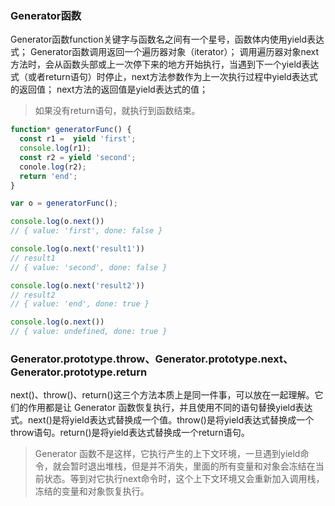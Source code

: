 ### Generator函数

Generator函数function关键字与函数名之间有一个星号，函数体内使用yield表达式；
Generator函数调用返回一个遍历器对象（iterator）；
调用遍历器对象next方法时，会从函数头部或上一次停下来的地方开始执行，当遇到下一个yield表达式（或者return语句）时停止，next方法参数作为上一次执行过程中yield表达式的返回值；
next方法的返回值是yield表达式的值；


> 如果没有return语句，就执行到函数结束。

```javascript
function* generatorFunc() {
  const r1 =  yield 'first';
  console.log(r1);
  const r2 = yield 'second';
  conole.log(r2);
  return 'end';
}

var o = generatorFunc();

console.log(o.next())
// { value: 'first', done: false }

console.log(o.next('result1'))
// result1
// { value: 'second', done: false }

console.log(o.next('result2'))
// result2
// { value: 'end', done: true }

console.log(o.next())
// { value: undefined, done: true }
```

### Generator.prototype.throw、Generator.prototype.next、Generator.prototype.return

next()、throw()、return()这三个方法本质上是同一件事，可以放在一起理解。它们的作用都是让 Generator 函数恢复执行，并且使用不同的语句替换yield表达式。next()是将yield表达式替换成一个值。throw()是将yield表达式替换成一个throw语句。return()是将yield表达式替换成一个return语句。

> Generator 函数不是这样，它执行产生的上下文环境，一旦遇到yield命令，就会暂时退出堆栈，但是并不消失，里面的所有变量和对象会冻结在当前状态。等到对它执行next命令时，这个上下文环境又会重新加入调用栈，冻结的变量和对象恢复执行。